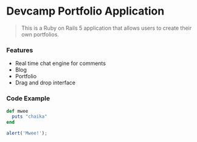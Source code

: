 # Devcamp Portfolio Application

> This is a Ruby on Rails 5 application that allows users to create their own portfolios.

### Features
- Real time chat engine for comments
- Blog
- Portfolio
- Drag and drop interface

### Code Example
```ruby
def mwee
  puts "chaika"
end
```

```javascript
alert('Mwee!');
```